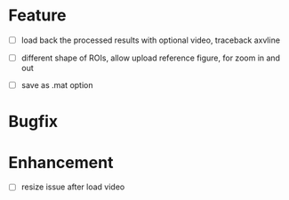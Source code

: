 # Feature

- [ ] load back the processed results with optional video, traceback axvline
- [ ] different shape of ROIs, allow upload reference figure, for zoom in and out
- [ ] save as .mat option


# Bugfix


# Enhancement

- [ ] resize issue after load video
